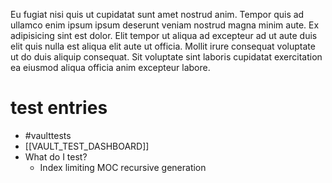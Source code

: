 Eu fugiat nisi quis ut cupidatat sunt amet nostrud anim. Tempor quis ad
ullamco enim ipsum ipsum deserunt veniam nostrud magna minim aute. Ex
adipisicing sint est dolor. Elit tempor ut aliqua ad excepteur ad ut aute
duis elit quis nulla est aliqua elit aute ut officia. Mollit irure
consequat voluptate ut do duis aliquip consequat. Sit voluptate sint
laboris cupidatat exercitation ea eiusmod aliqua officia anim excepteur
labore.

# test entries
- #vaulttests
- [[VAULT_TEST_DASHBOARD]]
- What do I test?
	- Index limiting MOC recursive generation